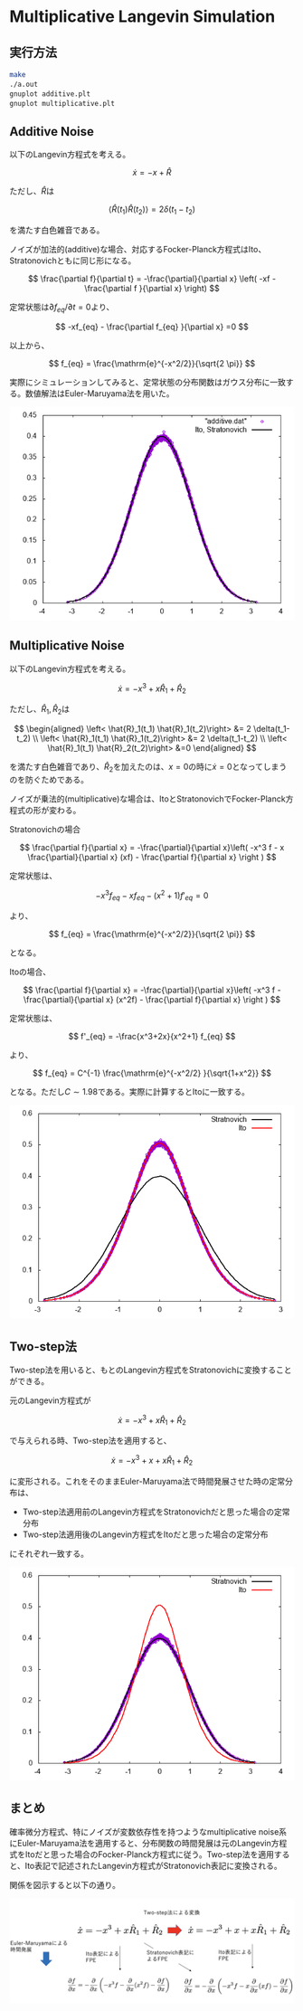 # Multiplicative Langevin Simulation

## 実行方法

```sh
make
./a.out
gnuplot additive.plt
gnuplot multiplicative.plt
```

## Additive Noise

以下のLangevin方程式を考える。

$$
\dot{x} = -x + \hat{R}
$$

ただし、$\hat{R}$は

$$
\left< \hat{R}(t_1) \hat{R}(t_2)\right> = 2 \delta(t_1-t_2)
$$

を満たす白色雑音である。

ノイズが加法的(additive)な場合、対応するFocker-Planck方程式はIto、Stratonovichともに同じ形になる。

$$
\frac{\partial f}{\partial t} = -\frac{\partial}{\partial x}
\left(
    -xf - \frac{\partial f }{\partial x}
\right)
$$

定常状態は$\partial f_{eq}/\partial t = 0$より、

$$
-xf_{eq} - \frac{\partial f_{eq} }{\partial x} =0
$$

以上から、

$$
f_{eq} = \frac{\mathrm{e}^{-x^2/2}}{\sqrt{2 \pi}}
$$

実際にシミュレーションしてみると、定常状態の分布関数はガウス分布に一致する。数値解法はEuler-Maruyama法を用いた。

![additive.png](additive.png)

## Multiplicative Noise

以下のLangevin方程式を考える。

$$
\dot{x} = -x^3 + x\hat{R}_1 + \hat{R}_2
$$

ただし、$\hat{R}_1,\hat{R}_2$は

$$
\begin{aligned}
\left< \hat{R}_1(t_1) \hat{R}_1(t_2)\right> &= 2 \delta(t_1-t_2) \\
\left< \hat{R}_1(t_1) \hat{R}_1(t_2)\right> &= 2 \delta(t_1-t_2) \\
\left< \hat{R}_1(t_1) \hat{R}_2(t_2)\right> &=0
\end{aligned}
$$

を満たす白色雑音であり、$\hat{R}_2$を加えたのは、$x=0$の時に$\dot{x} = 0$となってしまうのを防ぐためである。

ノイズが乗法的(multiplicative)な場合は、ItoとStratonovichでFocker-Planck方程式の形が変わる。

Stratonovichの場合

$$
\frac{\partial f}{\partial x} =
-\frac{\partial}{\partial x}\left(
-x^3 f - x \frac{\partial}{\partial x} (xf) - \frac{\partial f}{\partial x}
\right
)
$$

定常状態は、

$$
-x^3 f_{eq} - x f_{eq} - (x^2+1)f'_{eq} = 0
$$

より、

$$
f_{eq} = \frac{\mathrm{e}^{-x^2/2}}{\sqrt{2 \pi}}
$$

となる。

Itoの場合、

$$
\frac{\partial f}{\partial x} =
-\frac{\partial}{\partial x}\left(
-x^3 f -\frac{\partial}{\partial x} (x^2f) - \frac{\partial f}{\partial x}
\right
)
$$

定常状態は、

$$
f'_{eq} = -\frac{x^3+2x}{x^2+1} f_{eq}
$$

より、

$$
f_{eq} = C^{-1} \frac{\mathrm{e}^{-x^2/2} }{\sqrt{1+x^2}}
$$

となる。ただし$C\sim 1.98$である。実際に計算するとItoに一致する。

![multiplicative.png](multiplicative.png)

## Two-step法

Two-step法を用いると、もとのLangevin方程式をStratonovichに変換することができる。

元のLangevin方程式が

$$
\dot{x} = -x^3 + x\hat{R}_1 + \hat{R}_2
$$

で与えられる時、Two-step法を適用すると、

$$
\dot{x} = -x^3 + x+ x\hat{R}_1 + \hat{R}_2
$$

に変形される。これをそのままEuler-Maruyama法で時間発展させた時の定常分布は、

* Two-step法適用前のLangevin方程式をStratonovichだと思った場合の定常分布
* Two-step法適用後のLangevin方程式をItoだと思った場合の定常分布

にそれぞれ一致する。

![twostep.png](twostep.png)

## まとめ

確率微分方程式、特にノイズが変数依存性を持つようなmultiplicative noise系にEuler-Maruyama法を適用すると、分布関数の時間発展は元のLangevin方程式をItoだと思った場合のFocker-Planck方程式に従う。Two-step法を適用すると、Ito表記で記述されたLangevin方程式がStratonovich表記に変換される。

関係を図示すると以下の通り。

![relation.png](relation.png)